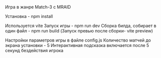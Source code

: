 Игра в жанре Match-3 с MRAID

Установка - npm install

Используется vite
Запуск игры - npm run dev
Сборка билда, собирает в один файл - npm run build
(Запуск превью после сборки- vite preview)

Настройки параметров игры в файле config.js
Количество матчей до экрана установки - 5
Интерактивная подсказка включается после 5 секунд бездействия игрока
